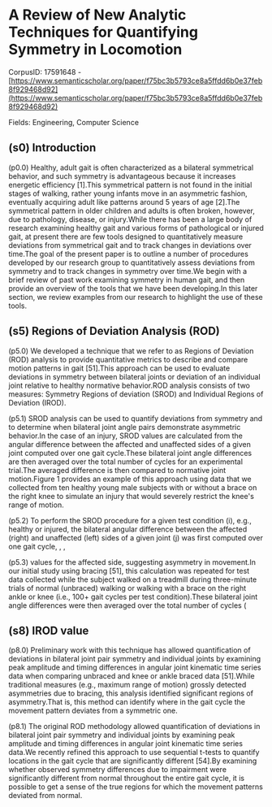 # A Review of New Analytic Techniques for Quantifying Symmetry in Locomotion

CorpusID: 17591648 - [https://www.semanticscholar.org/paper/f75bc3b5793ce8a5ffdd6b0e37feb8f929468d92](https://www.semanticscholar.org/paper/f75bc3b5793ce8a5ffdd6b0e37feb8f929468d92)

Fields: Engineering, Computer Science

## (s0) Introduction
(p0.0) Healthy, adult gait is often characterized as a bilateral symmetrical behavior, and such symmetry is advantageous because it increases energetic efficiency [1].This symmetrical pattern is not found in the initial stages of walking, rather young infants move in an asymmetric fashion, eventually acquiring adult like patterns around 5 years of age [2].The symmetrical pattern in older children and adults is often broken, however, due to pathology, disease, or injury.While there has been a large body of research examining healthy gait and various forms of pathological or injured gait, at present there are few tools designed to quantitatively measure deviations from symmetrical gait and to track changes in deviations over time.The goal of the present paper is to outline a number of procedures developed by our research group to quantitatively assess deviations from symmetry and to track changes in symmetry over time.We begin with a brief review of past work examining symmetry in human gait, and then provide an overview of the tools that we have been developing.In this later section, we review examples from our research to highlight the use of these tools.
## (s5) Regions of Deviation Analysis (ROD)
(p5.0) We developed a technique that we refer to as Regions of Deviation (ROD) analysis to provide quantitative metrics to describe and compare motion patterns in gait [51].This approach can be used to evaluate deviations in symmetry between bilateral joints or deviation of an individual joint relative to healthy normative behavior.ROD analysis consists of two measures: Symmetry Regions of deviation (SROD) and Individual Regions of Deviation (IROD).

(p5.1) SROD analysis can be used to quantify deviations from symmetry and to determine when bilateral joint angle pairs demonstrate asymmetric behavior.In the case of an injury, SROD values are calculated from the angular difference between the affected and unaffected sides of a given joint computed over one gait cycle.These bilateral joint angle differences are then averaged over the total number of cycles for an experimental trial.The averaged difference is then compared to normative joint motion.Figure 1 provides an example of this approach using data that we collected from ten healthy young male subjects with or without a brace on the right knee to simulate an injury that would severely restrict the knee's range of motion.

(p5.2) To perform the SROD procedure for a given test condition (i), e.g., healthy or injured, the bilateral angular difference between the affected (right) and unaffected (left) sides of a given joint (j) was first computed over one gait cycle, , ,

(p5.3) values for the affected side, suggesting asymmetry in movement.In our initial study using bracing [51], this calculation was repeated for test data collected while the subject walked on a treadmill during three-minute trials of normal (unbraced) walking or walking with a brace on the right ankle or knee (i.e., 100+ gait cycles per test condition).These bilateral joint angle differences were then averaged over the total number of cycles (
## (s8) IROD value
(p8.0) Preliminary work with this technique has allowed quantification of deviations in bilateral joint pair symmetry and individual joints by examining peak amplitude and timing differences in angular joint kinematic time series data when comparing unbraced and knee or ankle braced data [51].While traditional measures (e.g., maximum range of motion) grossly detected asymmetries due to bracing, this analysis identified significant regions of asymmetry.That is, this method can identify where in the gait cycle the movement pattern deviates from a symmetric one.

(p8.1) The original ROD methodology allowed quantification of deviations in bilateral joint pair symmetry and individual joints by examining peak amplitude and timing differences in angular joint kinematic time series data.We recently refined this approach to use sequential t-tests to quantify locations in the gait cycle that are significantly different [54].By examining whether observed symmetry differences due to impairment were significantly different from normal throughout the entire gait cycle, it is possible to get a sense of the true regions for which the movement patterns deviated from normal.
